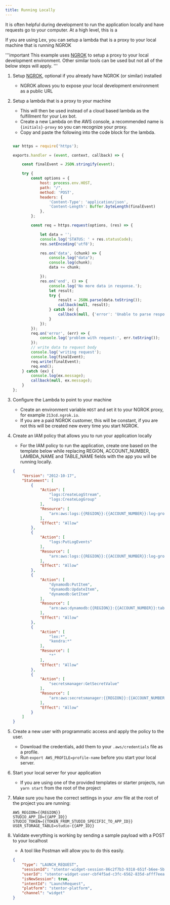 ```yaml
---
title: Running Locally
---
```


It is often helpful during development to run the application locally and have requests go to your computer. At a high level, this is a

If you are using Lex, you can setup a lambda that is a proxy to your local machine that is running NGROK

'''important
This example uses [NGROK](https://ngrok.com/) to setup a proxy to your local development environment.  Other similar tools can be used but not all of the below steps will apply.
'''

1. Setup [NGROK](https://ngrok.com/), optional if you already have NGROK (or similar) installed
    - NGROK allows you to expose your local development environment as a public URL

1. Setup a lambda that is a proxy to your machine
    - This will then be used instead of a cloud based lambda as the fulfillment for your Lex bot.
    - Create a new Lambda on the AWS console, a recommended name is `{initials}-proxy` so you can recognize your proxy.
    - Copy and paste the following into the code block for the lambda.

    ```js

    var https = require('https');

    exports.handler = (event, context, callback) => {

        const finalEvent = JSON.stringify(event);

        try {
            const options = {
                host: process.env.HOST,
                path: "/",
                method: 'POST',
                headers: {
                    'Content-Type': 'application/json',
                    'Content-Length': Buffer.byteLength(finalEvent)
                },
            };

            const req = https.request(options, (res) => {

                let data = '';
                console.log('STATUS: ' + res.statusCode);
                res.setEncoding('utf8');

                res.on('data', (chunk) => {
                    console.log("data");
                    console.log(chunk);
                    data += chunk;

                });
                res.on('end', () => {
                    console.log('No more data in response.');
                    let result;
                    try {
                        result = JSON.parse(data.toString());
                        callback(null, result);
                    } catch (e) {
                        callback(null, {'error': 'Unable to parse response: ' + e.toString()});
                    }
                });
            });
            req.on('error', (err) => {
                console.log('problem with request:', err.toString());
            });
            // write data to request body
            console.log('writing request');
            console.log(finalEvent);
            req.write(finalEvent);
            req.end();
        } catch (ex) {
            console.log(ex.message);
            callback(null, ex.message);
        }
    };
    ```

1. Configure the Lambda to point to your machine 
    - Create an environment variable `HOST` and set it to your NGROK proxy, for example `213cd.ngrok.io`.
    - If you are a paid NGROK customer, this will be constant, if you are not this will be created new every time you start NGROK.

1. Create an IAM policy that allows you to run your application locally
    - For the IAM policy to run the application, create one based on the template below while replacing REGION, ACCOUNT_NUMBER, LAMBDA_NAME and TABLE_NAME fields with the app you will be running locally.

    ```json
    {
        "Version": "2012-10-17",
        "Statement": [
            {
                "Action": [
                    "logs:CreateLogStream",
                    "logs:CreateLogGroup"
                ],
                "Resource": [
                    "arn:aws:logs:{{REGION}}:{{ACCOUNT_NUMBER}}:log-group:/aws/lambda/{{LAMBDA_NAME}}:*"
                ],
                "Effect": "Allow"
            },
            {
                "Action": [
                    "logs:PutLogEvents"
                ],
                "Resource": [
                    "arn:aws:logs:{{REGION}}:{{ACCOUNT_NUMBER}}:log-group:/aws/lambda/{{LAMBDA_NAME}}:*:*"
                ],
                "Effect": "Allow"
            },
            {
                "Action": [
                    "dynamodb:PutItem",
                    "dynamodb:UpdateItem",
                    "dynamodb:GetItem"
                ],
                "Resource": [
                    "arn:aws:dynamodb:{{REGION}}:{{ACCOUNT_NUMBER}}:table/{{TABLE_NAME}}"
                ],
                "Effect": "Allow"
            },
            {
                "Action": [
                    "lex:*",
                    "kendra:*"
                ],
                "Resource": [
                    "*"
                ],
                "Effect": "Allow"
            },
            {
                "Action": [
                    "secretsmanager:GetSecretValue"
                ],
                "Resource": [
                    "arn:aws:secretsmanager:{{REGION}}:{{ACCOUNT_NUMBER}}:secret:{{SECRET_NAME}}*"
                ],
                "Effect": "Allow"
            }
        ]
    }
    ```

1. Create a new user with programmatic access and apply the policy to the user.
    - Download the credentials, add them to your `.aws/credentials` file as a profile.
    - Run `export AWS_PROFILE=profile-name` before you start your local server.

1. Start your local server for your application
    - If you are using one of the provided templates or starter projects, run `yarn start` from the root of the project

1. Make sure you have the correct settings in your .env file at the root of the project you are running:

    ```env
    AWS_REGION={{REGION}}
    STUDIO_APP_ID={{APP_ID}}
    STUDIO_TOKEN={{TOKEN_FROM_STUDIO_SPECIFIC_TO_APP_ID}}
    USER_STORAGE_TABLE=studio-{{APP_ID}}
    ```

1. Validate everything is working by sending a sample payload with a POST to your localhost
    - A tool like Postman will allow you to do this easily.

    ```json
    {
        "type": "LAUNCH_REQUEST",
        "sessionId": "stentor-widget-session-86c2f7b3-9318-651f-b6ee-5b9bcf26bd8f",
        "userId": "stentor-widget-user-cbf4f5ad-c3fc-6562-835d-afff7eeaab77",
        "isNewSession": true,
        "intentId": "LaunchRequest",
        "platform": "stentor-platform",
        "channel": "widget"
    }
    ```